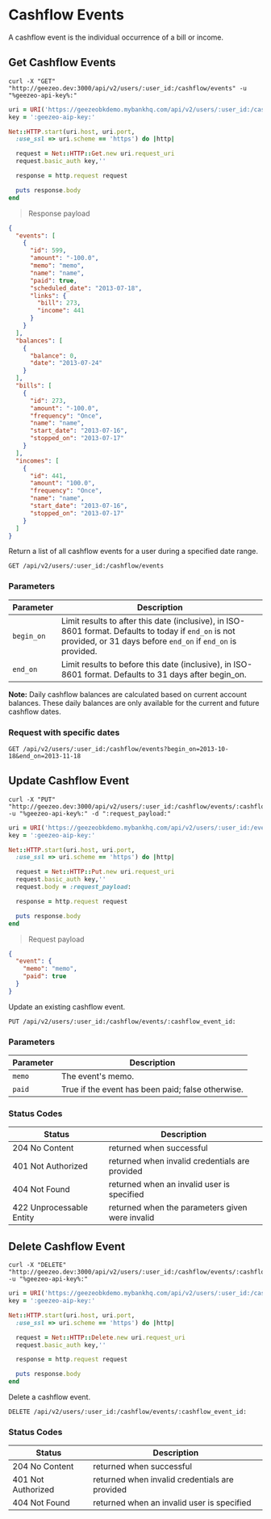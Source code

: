 # Cashflow Events

A cashflow event is the individual occurrence of a bill or income.

## Get Cashflow Events

```shell
curl -X "GET" "http://geezeo.dev:3000/api/v2/users/:user_id:/cashflow/events" -u "%geezeo-api-key%:"
```

```ruby
uri = URI('https://geezeobkdemo.mybankhq.com/api/v2/users/:user_id:/cashflow/events')
key = ':geezeo-aip-key:'

Net::HTTP.start(uri.host, uri.port,
  :use_ssl => uri.scheme == 'https') do |http|

  request = Net::HTTP::Get.new uri.request_uri
  request.basic_auth key,''

  response = http.request request

  puts response.body
end

```

> Response payload

```json
{
  "events": [
    {
      "id": 599,
      "amount": "-100.0",
      "memo": "memo",
      "name": "name",
      "paid": true,
      "scheduled_date": "2013-07-18",
      "links": {
        "bill": 273,
        "income": 441
      }
    }
  ],
  "balances": [
    {
      "balance": 0,
      "date": "2013-07-24"
    }
  ],
  "bills": [
    {
      "id": 273,
      "amount": "-100.0",
      "frequency": "Once",
      "name": "name",
      "start_date": "2013-07-16",
      "stopped_on": "2013-07-17"
    }
  ],
  "incomes": [
    {
      "id": 441,
      "amount": "100.0",
      "frequency": "Once",
      "name": "name",
      "start_date": "2013-07-16",
      "stopped_on": "2013-07-17"
    }
  ]
}
```

Return a list of all cashflow events for a user during a specified date range.

`GET /api/v2/users/:user_id:/cashflow/events`

### Parameters

| Parameter | Description |
|-----------|-------------|
| `begin_on` | Limit results to after this date (inclusive), in ISO-8601 format. Defaults to today if `end_on` is not provided, or 31 days before `end_on` if `end_on` is provided. |
| `end_on` | Limit results to before this date (inclusive), in ISO-8601 format. Defaults to 31 days after begin_on. |



__Note:__ Daily cashflow balances are calculated based on current account balances.  These daily balances are only available for the current and future cashflow dates.

### Request with  specific dates

`GET /api/v2/users/:user_id:/cashflow/events?begin_on=2013-10-18&end_on=2013-11-18`


## Update Cashflow Event

```shell
curl -X "PUT" "http://geezeo.dev:3000/api/v2/users/:user_id:/cashflow/events/:cashflow_event_id:" -u "%geezeo-api-key%:" -d ":request_payload:"
```

```ruby
uri = URI('https://geezeobkdemo.mybankhq.com/api/v2/users/:user_id:/events/bills/:cashflow_event_id:')
key = ':geezeo-aip-key:'

Net::HTTP.start(uri.host, uri.port,
  :use_ssl => uri.scheme == 'https') do |http|

  request = Net::HTTP::Put.new uri.request_uri
  request.basic_auth key,''
  request.body = :request_payload:

  response = http.request request

  puts response.body
end

```


> Request payload

```json
{
  "event": {
    "memo": "memo",
    "paid": true
  }
}
```

Update an existing cashflow event.


`PUT /api/v2/users/:user_id:/cashflow/events/:cashflow_event_id:`


### Parameters

| Parameter | Description |
|-----------|-------------|
| `memo` | The event's memo. |
| `paid` | True if the event has been paid; false otherwise. |

### Status Codes

| Status | Description |
|--------|-------------|
| 204 No Content | returned when successful |
| 401 Not Authorized | returned when invalid credentials are provided |
| 404 Not Found | returned when an invalid user is specified |
| 422 Unprocessable Entity | returned when the parameters given were invalid |


## Delete Cashflow Event

```shell
curl -X "DELETE" "http://geezeo.dev:3000/api/v2/users/:user_id:/cashflow/events/:cashflow_event_id:" -u "%geezeo-api-key%:" 
```

```ruby
uri = URI('https://geezeobkdemo.mybankhq.com/api/v2/users/:user_id:/cashflow/events/:cashflow_event_id:')
key = ':geezeo-aip-key:'

Net::HTTP.start(uri.host, uri.port,
  :use_ssl => uri.scheme == 'https') do |http|

  request = Net::HTTP::Delete.new uri.request_uri
  request.basic_auth key,''

  response = http.request request

  puts response.body
end

```


Delete a cashflow event.

`DELETE /api/v2/users/:user_id:/cashflow/events/:cashflow_event_id:`

### Status Codes

| Status | Description |
|--------|-------------|
| 204 No Content | returned when successful |
| 401 Not Authorized | returned when invalid credentials are provided |
| 404 Not Found | returned when an invalid user is specified |

